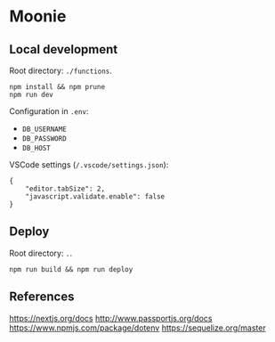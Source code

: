 # Moonie

## Local development

Root directory: `./functions`.

```
npm install && npm prune
npm run dev
```

Configuration in `.env`:
* `DB_USERNAME`
* `DB_PASSWORD`
* `DB_HOST`

VSCode settings (`/.vscode/settings.json`):
```
{
    "editor.tabSize": 2,
    "javascript.validate.enable": false
}
```

## Deploy

Root directory: `.`.

```
npm run build && npm run deploy
```

## References

https://nextjs.org/docs
http://www.passportjs.org/docs
https://www.npmjs.com/package/dotenv
https://sequelize.org/master